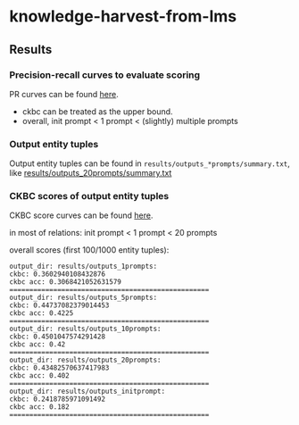 # knowledge-harvest-from-lms

## Results

### Precision-recall curves to evaluate scoring

PR curves can be found [here](results/curves_scoring_pr).

* ckbc can be treated as the upper bound.
* overall, init prompt < 1 prompt < (slightly) multiple prompts


### Output entity tuples

Output entity tuples can be found in ```results/outputs_*prompts/summary.txt```, like [results/outputs_20prompts/summary.txt](results/outputs_20prompts/summary.txt)

### CKBC scores of output entity tuples

CKBC score curves can be found [here](results/curves_outputs_ckbc).

in most of relations: init prompt < 1 prompt < 20 prompts

overall scores (first 100/1000 entity tuples):
``` 
output_dir: results/outputs_1prompts:
ckbc: 0.3602940108432876
ckbc acc: 0.3068421052631579
==================================================
output_dir: results/outputs_5prompts:
ckbc: 0.44737082379014453
ckbc acc: 0.4225
==================================================
output_dir: results/outputs_10prompts:
ckbc: 0.4501047574291428
ckbc acc: 0.42
==================================================
output_dir: results/outputs_20prompts:
ckbc: 0.43482570637417983
ckbc acc: 0.402
==================================================
output_dir: results/outputs_initprompt:
ckbc: 0.2418785971091492
ckbc acc: 0.182
==================================================
```


